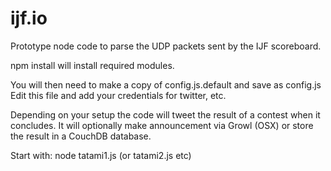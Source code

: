 ijf.io
======

Prototype node code to parse the UDP packets sent by the IJF scoreboard.

npm install will install required modules.

You will then need to make a copy of config.js.default and save as config.js
Edit this file and add your credentials for twitter, etc.

Depending on your setup the code will tweet the result of a contest when
it concludes. It will optionally make announcement via Growl (OSX) or
store the result in a CouchDB database.

Start with: node tatami1.js (or tatami2.js etc)

